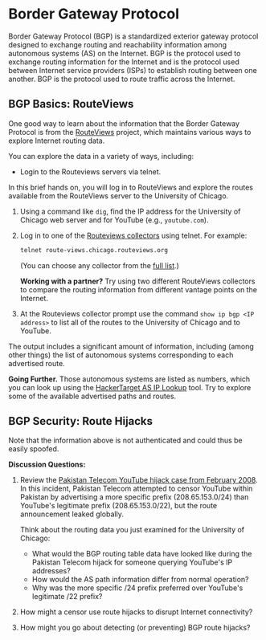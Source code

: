 # Border Gateway Protocol

Border Gateway Protocol (BGP) is a standardized exterior gateway protocol
designed to exchange routing and reachability information among autonomous
systems (AS) on the Internet. BGP is the protocol used to exchange routing
information for the Internet and is the protocol used between Internet service
providers (ISPs) to establish routing between one another. BGP is the protocol
used to route traffic across the Internet.

## BGP Basics: RouteViews

One good way to learn about the information that the Border Gateway Protocol
is from the [RouteViews](https://routeviews.org/) project, which maintains
various ways to explore Internet routing data.

You can explore the data in a variety of ways, including:
- Login to the Routeviews servers via telnet.

In this brief hands on, you will log in to RouteViews and explore the routes
available from the RouteViews server to the University of Chicago.

1. Using a command like `dig`, find the IP address for the University of Chicago web server and for YouTube (e.g., `youtube.com`).
2. Log in to one of the [Routeviews
   collectors](https://www.routeviews.org/routeviews/index.php/collectors/) using telnet. For example:
   ```bash
   telnet route-views.chicago.routeviews.org
   ```
   (You can choose any collector from the [full list](https://www.routeviews.org/routeviews/index.php/collectors/).)

   **Working with a partner?** Try using two different RouteViews collectors to compare the routing information from different vantage points on the Internet.
3. At the Routeviews collector prompt use the command `show ip bgp <IP
   address>` to list all of the routes to the University of Chicago and to YouTube.
   
The output includes a significant amount of information, including (among
other things) the list of autonomous systems corresponding to each advertised
route.  

**Going Further.** Those autonomous systems are listed as numbers, which you can look up
using the [HackerTarget AS IP Lookup](https://hackertarget.com/as-ip-lookup/) tool.
Try to explore some of the available advertised paths and routes.

## BGP Security: Route Hijacks

Note that the information above is not authenticated and could thus be easily
spoofed.

**Discussion Questions:**

1. Review the [Pakistan Telecom YouTube hijack case from February 2008](https://www.ripe.net/publications/news/industry-developments/youtube-hijacking-a-ripe-ncc-ris-case-study). In this incident, Pakistan Telecom attempted to censor YouTube within Pakistan by advertising a more specific prefix (208.65.153.0/24) than YouTube's legitimate prefix (208.65.153.0/22), but the route announcement leaked globally.

   Think about the routing data you just examined for the University of Chicago:
   - What would the BGP routing table data have looked like during the Pakistan Telecom hijack for someone querying YouTube's IP addresses?
   - How would the AS path information differ from normal operation?
   - Why was the more specific /24 prefix preferred over YouTube's legitimate /22 prefix?

2. How might a censor use route hijacks to disrupt Internet connectivity?

3. How might you go about detecting (or preventing) BGP route hijacks?
